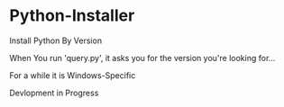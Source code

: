 # Python-Installer
Install Python By Version

When You run 'query.py', it asks you for the version you're looking for...

For a while it is Windows-Specific

Devlopment in Progress
